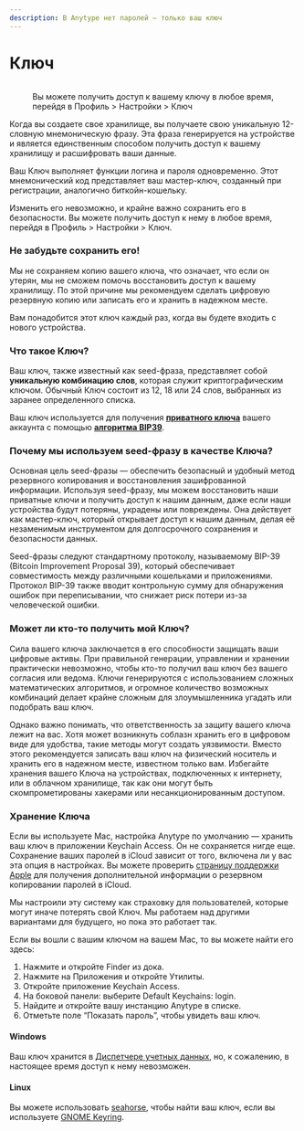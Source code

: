 ```yaml
---
description: В Anytype нет паролей — только ваш ключ
---
```


# Ключ

<figure><img src="../.gitbook/assets/Screenshot 2023-08-17 at 18.31.38.png" alt=""><figcaption><p>Вы можете получить доступ к вашему ключу в любое время, перейдя в Профиль > Настройки > Ключ</p></figcaption></figure>

Когда вы создаете свое хранилище, вы получаете свою уникальную 12-словную мнемоническую фразу. Эта фраза генерируется на устройстве и является единственным способом получить доступ к вашему хранилищу и расшифровать ваши данные.

Ваш Ключ выполняет функции логина и пароля одновременно. Этот мнемонический код представляет ваш мастер-ключ, созданный при регистрации, аналогично биткойн-кошельку.

Изменить его невозможно, и крайне важно сохранить его в безопасности. Вы можете получить доступ к нему в любое время, перейдя в Профиль > Настройки > Ключ.

### Не забудьте сохранить его!

Мы не сохраняем копию вашего ключа, что означает, что если он утерян, мы не сможем помочь восстановить доступ к вашему хранилищу. По этой причине мы рекомендуем сделать цифровую резервную копию или записать его и хранить в надежном месте.

Вам понадобится этот ключ каждый раз, когда вы будете входить с нового устройства.

### Что такое Ключ?

Ваш ключ, также известный как seed-фраза, представляет собой **уникальную комбинацию слов**, которая служит криптографическим ключом. Обычный Ключ состоит из 12, 18 или 24 слов, выбранных из заранее определенного списка.

Ваш ключ используется для получения [**приватного ключа**](https://en.wikipedia.org/wiki/Public-key\_cryptography) вашего аккаунта с помощью [**алгоритма BIP39**](https://medium.com/coinmonks/mnemonic-generation-bip39-simply-explained-e9ac18db9477).

### Почему мы используем seed-фразу в качестве Ключа?

Основная цель seed-фразы — обеспечить безопасный и удобный метод резервного копирования и восстановления зашифрованной информации. Используя seed-фразу, мы можем восстановить наши приватные ключи и получить доступ к нашим данным, даже если наши устройства будут потеряны, украдены или повреждены. Она действует как мастер-ключ, который открывает доступ к нашим данным, делая её незаменимым инструментом для долгосрочного сохранения и безопасности данных.

Seed-фразы следуют стандартному протоколу, называемому BIP-39 (Bitcoin Improvement Proposal 39), который обеспечивает совместимость между различными кошельками и приложениями. Протокол BIP-39 также вводит контрольную сумму для обнаружения ошибок при переписывании, что снижает риск потери из-за человеческой ошибки.

### Может ли кто-то получить мой Ключ?

Сила вашего ключа заключается в его способности защищать ваши цифровые активы. При правильной генерации, управлении и хранении практически невозможно, чтобы кто-то получил ваш ключ без вашего согласия или ведома. Ключи генерируются с использованием сложных математических алгоритмов, и огромное количество возможных комбинаций делает крайне сложным для злоумышленника угадать или подобрать ваш ключ.

Однако важно понимать, что ответственность за защиту вашего ключа лежит на вас. Хотя может возникнуть соблазн хранить его в цифровом виде для удобства, такие методы могут создать уязвимости. Вместо этого рекомендуется записать ваш ключ на физический носитель и хранить его в надежном месте, известном только вам. Избегайте хранения вашего Ключа на устройствах, подключенных к интернету, или в облачном хранилище, так как они могут быть скомпрометированы хакерами или несанкционированным доступом.

### Хранение Ключа

Если вы используете Mac, настройка Anytype по умолчанию — хранить ваш ключ в приложении Keychain Access. Он не сохраняется нигде еще. Сохранение ваших паролей в iCloud зависит от того, включена ли у вас эта опция в настройках. Вы можете проверить [страницу поддержки Apple](https://support.apple.com/en-us/HT204085) для получения дополнительной информации о резервном копировании паролей в iCloud.

Мы настроили эту систему как страховку для пользователей, которые могут иначе потерять свой Ключ. Мы работаем над другими вариантами для будущего, но пока это работает так.

Если вы вошли с вашим ключом на вашем Mac, то вы можете найти его здесь:

1. Нажмите и откройте Finder из дока.
2. Нажмите на Приложения и откройте Утилиты.
3. Откройте приложение Keychain Access.
4. На боковой панели: выберите Default Keychains: login.
5. Найдите и откройте вашу инстанцию Anytype в списке.
6. Отметьте поле “Показать пароль”, чтобы увидеть ваш ключ.

#### Windows

Ваш ключ хранится в [Диспетчере учетных данных](https://support.microsoft.com/en-us/windows/accessing-credential-manager-1b5c916a-6a16-889f-8581-fc16e8165ac0), но, к сожалению, в настоящее время доступ к нему невозможен.

#### Linux

Вы можете использовать [seahorse](https://wiki.gnome.org/Apps/Seahorse/), чтобы найти ваш ключ, если вы используете [GNOME Keyring](https://wiki.gnome.org/action/show/Projects/GnomeKeyring?action=show\&redirect=GnomeKeyring).
